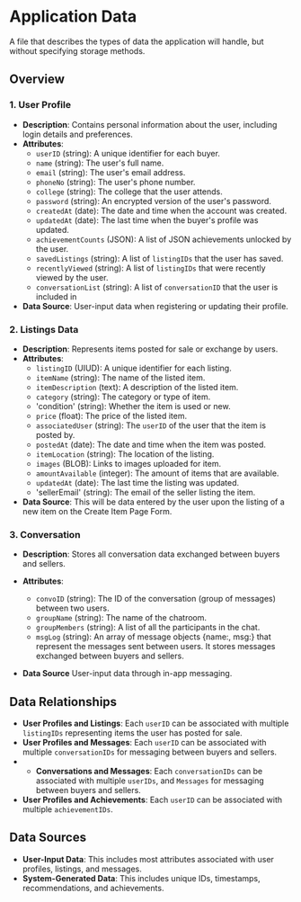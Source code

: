 # Application Data
A file that describes the types of data the application will handle, but without specifying storage methods.
## Overview
### 1. User Profile
- **Description**: Contains personal information about the user, including login details and preferences.
- **Attributes**:
    - `userID` (string): A unique identifier for each buyer.
    - `name` (string): The user's full name.
    - `email` (string): The user's email address.
    - `phoneNo` (string): The user's phone number.
    - `college` (string): The college that the user attends.
    - `password` (string): An encrypted version of the user's password.
    - `createdAt` (date): The date and time when the account was created.
    - `updatedAt` (date): The last time when the buyer's profile was updated.
    - `achievementCounts` (JSON): A list of JSON achievements unlocked by the user.
    - `savedListings` (string): A list of `listingIDs` that the user has saved.
    - `recentlyViewed` (string): A list of `listingIDs` that were recently viewed by the user.
    - `conversationList` (string): A list of `conversationID` that the user is included in 
- **Data Source**: User-input data when registering or updating their profile.

### 2. Listings Data
- **Description**: Represents items posted for sale or exchange by users.
- **Attributes**:
    - `listingID` (UIUD): A unique identifier for each listing.
    - `itemName` (string): The name of the listed item.
    - `itemDescription` (text): A description of the listed item.
    - `category` (string): The category or type of item.
    - 'condition' (string): Whether the item is used or new.
    - `price` (float): The price of the listed item.
    - `associatedUser` (string): The `userID` of the user that the item is posted by.
    - `postedAt` (date): The date and time when the item was posted.
    - `itemLocation` (string): The location of the listing.
    - `images` (BLOB): Links to images uploaded for item.
    - `amountAvailable` (integer): The amount of items that are available.
    - `updatedAt` (date): The last time the listing was updated.
    - 'sellerEmail' (string): The email of the seller listing the item.
- **Data Source**: This will be data entered by the user upon the listing of a new item on the Create Item Page Form.

### 3. Conversation
- **Description**: Stores all conversation data exchanged between buyers and sellers.
- **Attributes**:
    - `convoID` (string): The ID of the conversation (group of messages) between two users.
    - `groupName` (string): The name of the chatroom.
    - `groupMembers` (string): A list of all the participants in the chat.
    - `msgLog` (string): An array of message objects {name:, msg:} that represent the messages sent between users. It stores messages exchanged between buyers and sellers.

- **Data Source** User-input data through in-app messaging.

## Data Relationships
- **User Profiles and Listings**: Each `userID` can be associated with multiple `listingIDs` representing items the user has posted for sale.
- **User Profiles and Messages**: Each `userID` can be associated with multiple `conversationIDs` for messaging between buyers and sellers.
- - **Conversations and Messages**: Each `conversationIDs` can be associated with multiple `userIDs`, and `Messages` for messaging between buyers and sellers.
- **User Profiles and Achievements**: Each `userID` can be associated with multiple `achievementIDs`.

## Data Sources
- **User-Input Data**: This includes most attributes associated with user profiles, listings, and messages.
- **System-Generated Data**: This includes unique IDs, timestamps, recommendations, and achievements.
